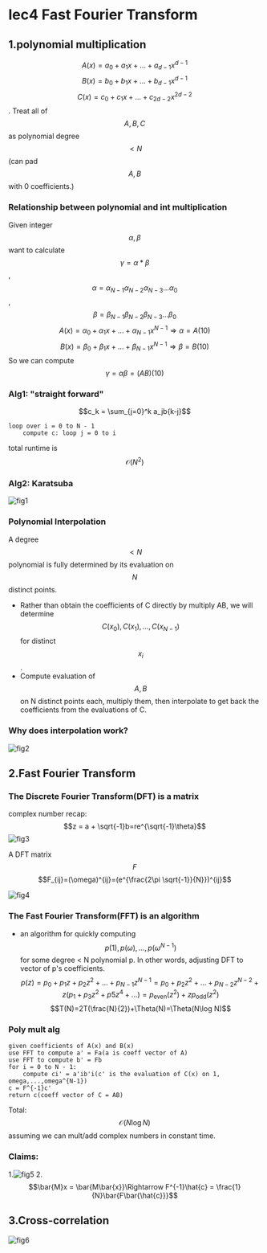 # lec4 Fast Fourier Transform

## 1.polynomial multiplication
$$A(x)=a_0 + a_1x + \dots + a_{d-1}x^{d-1}$$
$$B(x)=b_0 + b_1x + \dots + b_{d-1}x^{d-1}$$
$$C(x)=c_0 + c_1x + \dots + c_{2d-2}x^{2d-2}$$.
Treat all of $$A,B,C$$ as polynomial degree $$< N$$(can pad $$A,B$$ with 0 coefficients.)
### Relationship between polynomial and int multiplication
Given integer $$\alpha, \beta $$ want to calculate $$\gamma = \alpha * \beta$$,$$\alpha = \alpha_{N-1}\alpha_{N-2}
\alpha_{N-3}\dots
\alpha_0$$,
$$\beta = \beta_{N-1}\beta_{N-2}
\beta_{N-3}\dots
\beta_0$$
$$A(x)=\alpha_0 + \alpha_1x + \dots + \alpha_{N-1}x^{N-1}\Rightarrow \alpha = A(10)$$
$$B(x)=\beta_0 + \beta_1x + \dots + \beta_{N-1}x^{N-1} \Rightarrow \beta = B(10)$$
So we can compute $$\gamma = \alpha \beta = (AB)(10)$$

### Alg1: "straight forward"

$$c_k = \sum_{j=0}^k a_jb{k-j}$$
```text
loop over i = 0 to N - 1
    compute c: loop j = 0 to i
```
total runtime is $$\mathcal O(N^2)$$

### Alg2: Karatsuba

![fig1](images/cs170lec4fig1.jpeg)

### Polynomial Interpolation

A degree $$< N$$ polynomial is fully determined by its evaluation on $$N$$ distinct points.  
* Rather than obtain the coefficients of C directly by multiply AB, we will determine $$C(x_0),C(x_1),\dots,C(x_{N-1})$$ for distinct $$x_i$$.
* Compute evaluation of $$A,B$$ on N distinct points each, multiply them, then interpolate to get back the coefficients from the evaluations of C. 
  
### Why does interpolation work?
![fig2](images/cs170lec4fig2.jpeg)

## 2.Fast Fourier Transform

### The Discrete Fourier Transform(DFT) is a matrix

complex number recap: $$z = a + \sqrt{-1}b=re^{\sqrt{-1}\theta}$$
![fig3](images/cs170lec4fig3.jpeg)

A DFT matrix $$F$$
$$F_{ij}=(\omega)^{ij}=(e^{\frac{2\pi \sqrt{-1}}{N}})^{ij}$$

![fig4](images/cs170lec4fig4.jpeg)

### The Fast Fourier Transform(FFT) is an algorithm

* an algorithm for quickly computing $$p(1),p(\omega),\dots,p(\omega^{N-1})$$ for some degree < N polynomial p. In other words, adjusting DFT to vector of p's coefficients.
$$p(z)=p_0 + p_1 z + p_2 z^2 + \dots + p_{N-1}z^{N-1}=p_0+p_2z^2 + \dots + p_{N-2}z^{N-2} + z(p_1 + p_3z^2 + p5z^4 + \dots) = p_{\text{even}}(z^2) + zp_{\text{odd}}(z^2)$$
$$T(N)=2T(\frac{N}{2})+\Theta(N)=\Theta(N\log N)$$

### Poly mult alg
```text
given coefficients of A(x) and B(x)
use FFT to compute a' = Fa(a is coeff vector of A)
use FFT to compute b' = Fb
for i = 0 to N - 1:
    compute ci' = a'ib'i(c' is the evaluation of C(x) on 1, omega,...,omega^{N-1})
c = F^{-1}c'
return c(coeff vector of C = AB)   
```
Total:$$\mathcal{O}(N\log N)$$ assuming we can mult/add complex numbers in constant time.

### Claims:

1.![fig5](images/cs170lec4fig5.jpeg)
2.$$\bar{M}x = \bar{M\bar{x}}\Rightarrow F^{-1}\hat{c} = \frac{1}{N}\bar{F\bar{\hat{c}}}$$

## 3.Cross-correlation
![fig6](images/cs170lec4fig6.jpeg)
